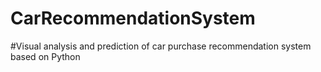# CarRecommendationSystem
#Visual analysis and prediction of car purchase recommendation system based on Python
